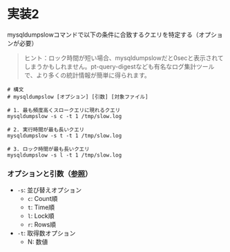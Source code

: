 # 実装2
mysqldumpslowコマンドで以下の条件に合致するクエリを特定する（オプションが必要）
>ヒント：ロック時間が短い場合、mysqldumpslowだと0secと表示されてしまうかもしれません。pt-query-digestなども有名なログ集計ツールで、より多くの統計情報が簡単に得られます。

```shell
# 構文
# mysqldumpslow [オプション] [引数] [対象ファイル]

# 1. 最も頻度高くスロークエリに現れるクエリ
mysqldumpslow -s c -t 1 /tmp/slow.log

# 2. 実行時間が最も長いクエリ
mysqldumpslow -s t -t 1 /tmp/slow.log

# 3. ロック時間が最も長いクエリ
mysqldumpslow -s l -t 1 /tmp/slow.log

```

### オプションと引数（[参照](https://dev.mysql.com/doc/refman/5.6/ja/mysqldumpslow.html#option_mysqldumpslow_sort)）
  - `-s`: 並び替えオプション
    - `c`: Count順
    - `t`: Time順
    - `l`: Lock順
    - `r`: Rows順
  - `-t`: 取得数オプション
    - N: 数値